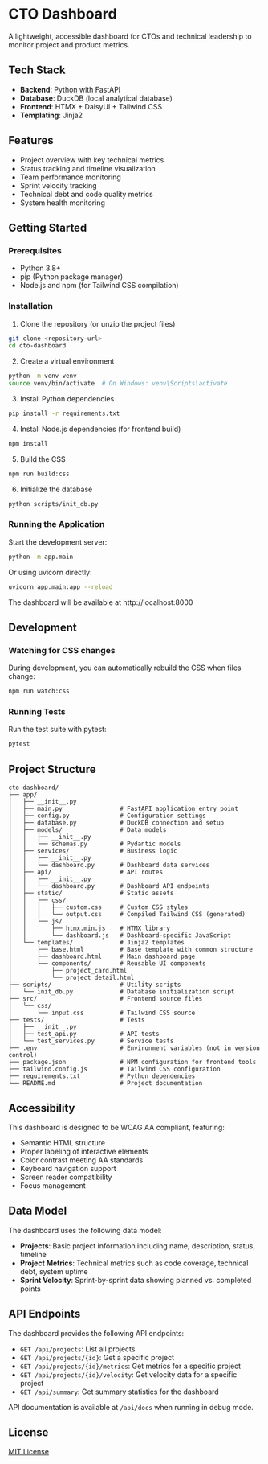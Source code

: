 # CTO Dashboard

A lightweight, accessible dashboard for CTOs and technical leadership to monitor project and product metrics.

## Tech Stack

- **Backend**: Python with FastAPI
- **Database**: DuckDB (local analytical database)
- **Frontend**: HTMX + DaisyUI + Tailwind CSS
- **Templating**: Jinja2

## Features

- Project overview with key technical metrics
- Status tracking and timeline visualization
- Team performance monitoring
- Sprint velocity tracking
- Technical debt and code quality metrics
- System health monitoring

## Getting Started

### Prerequisites

- Python 3.8+
- pip (Python package manager)
- Node.js and npm (for Tailwind CSS compilation)

### Installation

1. Clone the repository (or unzip the project files)

```bash
git clone <repository-url>
cd cto-dashboard
```

2. Create a virtual environment

```bash
python -m venv venv
source venv/bin/activate  # On Windows: venv\Scripts\activate
```

3. Install Python dependencies

```bash
pip install -r requirements.txt
```

4. Install Node.js dependencies (for frontend build)

```bash
npm install
```

5. Build the CSS

```bash
npm run build:css
```

6. Initialize the database

```bash
python scripts/init_db.py
```

### Running the Application

Start the development server:

```bash
python -m app.main
```

Or using uvicorn directly:

```bash
uvicorn app.main:app --reload
```

The dashboard will be available at http://localhost:8000

## Development

### Watching for CSS changes

During development, you can automatically rebuild the CSS when files change:

```bash
npm run watch:css
```

### Running Tests

Run the test suite with pytest:

```bash
pytest
```

## Project Structure

```
cto-dashboard/
├── app/
│   ├── __init__.py
│   ├── main.py                # FastAPI application entry point
│   ├── config.py              # Configuration settings
│   ├── database.py            # DuckDB connection and setup
│   ├── models/                # Data models
│   │   ├── __init__.py
│   │   └── schemas.py         # Pydantic models
│   ├── services/              # Business logic
│   │   ├── __init__.py
│   │   └── dashboard.py       # Dashboard data services
│   ├── api/                   # API routes
│   │   ├── __init__.py 
│   │   └── dashboard.py       # Dashboard API endpoints
│   ├── static/                # Static assets
│   │   ├── css/
│   │   │   ├── custom.css     # Custom CSS styles
│   │   │   └── output.css     # Compiled Tailwind CSS (generated)
│   │   └── js/
│   │       ├── htmx.min.js    # HTMX library
│   │       └── dashboard.js   # Dashboard-specific JavaScript
│   └── templates/             # Jinja2 templates
│       ├── base.html          # Base template with common structure
│       ├── dashboard.html     # Main dashboard page
│       └── components/        # Reusable UI components
│           ├── project_card.html
│           └── project_detail.html
├── scripts/                   # Utility scripts
│   └── init_db.py             # Database initialization script
├── src/                       # Frontend source files
│   └── css/
│       └── input.css          # Tailwind CSS source
├── tests/                     # Tests
│   ├── __init__.py
│   ├── test_api.py            # API tests
│   └── test_services.py       # Service tests
├── .env                       # Environment variables (not in version control)
├── package.json               # NPM configuration for frontend tools
├── tailwind.config.js         # Tailwind CSS configuration
├── requirements.txt           # Python dependencies
└── README.md                  # Project documentation
```

## Accessibility

This dashboard is designed to be WCAG AA compliant, featuring:

- Semantic HTML structure
- Proper labeling of interactive elements
- Color contrast meeting AA standards
- Keyboard navigation support
- Screen reader compatibility
- Focus management

## Data Model

The dashboard uses the following data model:

- **Projects**: Basic project information including name, description, status, timeline
- **Project Metrics**: Technical metrics such as code coverage, technical debt, system uptime
- **Sprint Velocity**: Sprint-by-sprint data showing planned vs. completed points

## API Endpoints

The dashboard provides the following API endpoints:

- `GET /api/projects`: List all projects
- `GET /api/projects/{id}`: Get a specific project
- `GET /api/projects/{id}/metrics`: Get metrics for a specific project
- `GET /api/projects/{id}/velocity`: Get velocity data for a specific project
- `GET /api/summary`: Get summary statistics for the dashboard

API documentation is available at `/api/docs` when running in debug mode.

## License

[MIT License](LICENSE)